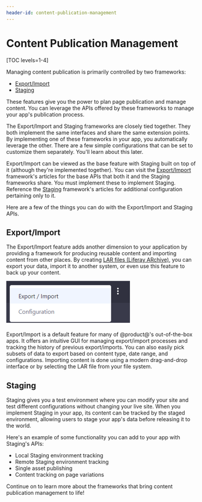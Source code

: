 ```yaml
---
header-id: content-publication-management
---
```


# Content Publication Management

[TOC levels=1-4]

Managing content publication is primarily controlled by two frameworks:

<!-- - Change Lists -->
- [Export/Import](#exportimport)
- [Staging](#staging)

These features give you the power to plan page publication and manage content.
You can leverage the APIs offered by these frameworks to manage your app's
publication process.

The Export/Import and Staging frameworks are closely tied together. They both
implement the same interfaces and share the same extension points. By
implementing one of these frameworks in your app, you automatically leverage the
other. There are a few simple configurations that can be set to customize them
separately. You'll learn about this later.

Export/Import can be viewed as the base feature with Staging built on top of it
(although they're implemented together). You can visit the
[Export/Import](/docs/7-2/frameworks/-/knowledge_base/f/export-import)
framework's articles for the base APIs that both it and the Staging frameworks
share. You must implement these to implement Staging. Reference the
[Staging](/docs/7-2/frameworks/-/knowledge_base/f/staging) framework's
articles for additional configuration pertaining only to it.

Here are a few of the things you can do with the Export/Import and Staging APIs. 

## Export/Import

The Export/Import feature adds another dimension to your application by
providing a framework for producing reusable content and importing content from
other places. By creating [LAR files (Liferay ARchive)](/docs/7-2/reference/-/knowledge_base/r/liferay-archive-lar-file), 
you can export your data, import it to another system, or even use this feature
to back up your content.

![Figure 1: Leveraging the Export/Import feature in your app is useful for sharing content.](../../images/export-import-preview.png)

Export/Import is a default feature for many of @product@'s out-of-the-box apps.
It offers an intuitive GUI for managing export/import processes and tracking the
history of previous export/imports. You can also easily pick subsets of data to
export based on content type, date range, and configurations. Importing content
is done using a modern drag-and-drop interface or by selecting the LAR file from
your file system.

## Staging

Staging gives you a test environment where you can modify your site and
test different configurations without changing your live site. When you implement
Staging in your app, its content can be tracked by the staged environment,
allowing users to stage your app's data before releasing it to the world.

Here's an example of some functionality you can add to your app with Staging's
APIs:

- Local Staging environment tracking
- Remote Staging environment tracking
- Single asset publishing
- Content tracking on page variations

Continue on to learn more about the frameworks that bring content publication
management to life!
